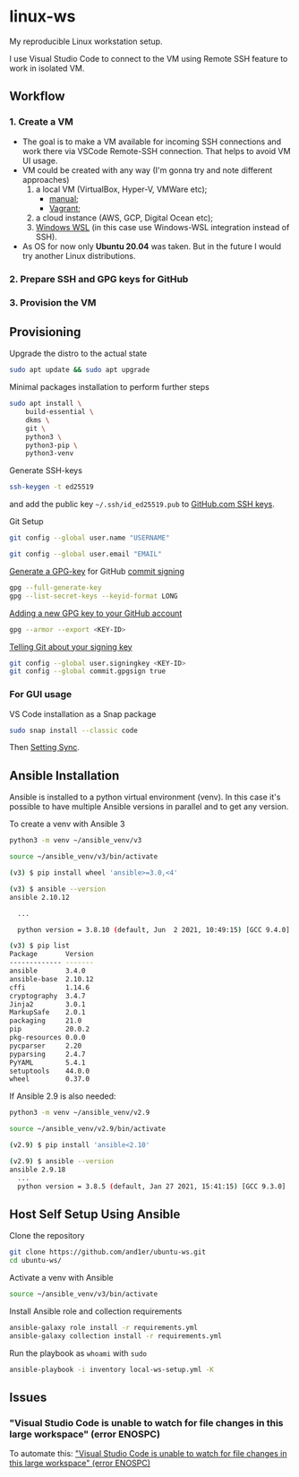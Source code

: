 # linux-ws

My reproducible Linux workstation setup.

I use Visual Studio Code to connect to the VM using Remote SSH feature to work in isolated VM.

## Workflow

### 1. Create a VM

* The goal is to make a VM available for incoming SSH connections and work there via VSCode Remote-SSH connection.
  That helps to avoid VM UI usage.
* VM could be created with any way (I'm gonna try and note different approaches)
  1. a local VM (VirtualBox, Hyper-V, VMWare etc);
     * [manual](./vm-creation/manual/README.md);
     * [Vagrant](./vm-creation/vagrant/README.md);
  2. a cloud instance (AWS, GCP, Digital Ocean etc);
  3. [Windows WSL](./vm-creation/wsl/README.md) (in this case use Windows-WSL integration instead of SSH).
* As OS for now only **Ubuntu 20.04** was taken. But in the future I would try another Linux distributions.

### 2. Prepare SSH and GPG keys for GitHub

### 3. Provision the VM

## Provisioning

Upgrade the distro to the actual state

```bash
sudo apt update && sudo apt upgrade
```

Minimal packages installation to perform further steps

```bash
sudo apt install \
    build-essential \
    dkms \
    git \
    python3 \
    python3-pip \
    python3-venv
```

Generate SSH-keys

```bash
ssh-keygen -t ed25519
```

and add the public key `~/.ssh/id_ed25519.pub` to [GitHub.com SSH keys](https://github.com/settings/keys).

Git Setup

```bash
git config --global user.name "USERNAME"

git config --global user.email "EMAIL"
```

[Generate a GPG-key](https://docs.github.com/en/github/authenticating-to-github/generating-a-new-gpg-key) for GitHub [commit signing](https://docs.github.com/en/github/authenticating-to-github/signing-commits)

```bash
gpg --full-generate-key
gpg --list-secret-keys --keyid-format LONG
```

[Adding a new GPG key to your GitHub account](https://docs.github.com/en/github/authenticating-to-github/adding-a-new-gpg-key-to-your-github-account)

```bash
gpg --armor --export <KEY-ID>
```

[Telling Git about your signing key](https://docs.github.com/en/github/authenticating-to-github/telling-git-about-your-signing-key)

```bash
git config --global user.signingkey <KEY-ID>
git config --global commit.gpgsign true
```

### For GUI usage

VS Code installation as a Snap package

```bash
sudo snap install --classic code
```

Then [Setting Sync](https://code.visualstudio.com/docs/editor/settings-sync).

## Ansible Installation

Ansible is installed to a python virtual environment (venv). In this case it's possible to have multiple Ansible versions in parallel and to get any version.

To create a venv with Ansible 3

```bash
python3 -m venv ~/ansible_venv/v3

source ~/ansible_venv/v3/bin/activate

(v3) $ pip install wheel 'ansible>=3.0,<4'

(v3) $ ansible --version
ansible 2.10.12

  ...

  python version = 3.8.10 (default, Jun  2 2021, 10:49:15) [GCC 9.4.0]

(v3) $ pip list
Package       Version
------------- -------
ansible       3.4.0  
ansible-base  2.10.12
cffi          1.14.6 
cryptography  3.4.7  
Jinja2        3.0.1  
MarkupSafe    2.0.1  
packaging     21.0   
pip           20.0.2 
pkg-resources 0.0.0  
pycparser     2.20   
pyparsing     2.4.7  
PyYAML        5.4.1  
setuptools    44.0.0 
wheel         0.37.0 

```

If Ansible 2.9 is also needed:

```bash
python3 -m venv ~/ansible_venv/v2.9

source ~/ansible_venv/v2.9/bin/activate

(v2.9) $ pip install 'ansible<2.10'

(v2.9) $ ansible --version
ansible 2.9.18
  ...
  python version = 3.8.5 (default, Jan 27 2021, 15:41:15) [GCC 9.3.0]

```

## Host Self Setup Using Ansible

Clone the repository

```bash
git clone https://github.com/and1er/ubuntu-ws.git
cd ubuntu-ws/
```

Activate a venv with Ansible

```bash
source ~/ansible_venv/v3/bin/activate
```

Install Ansible role and collection requirements

```bash
ansible-galaxy role install -r requirements.yml
ansible-galaxy collection install -r requirements.yml
```

Run the playbook as `whoami` with `sudo`

```bash
ansible-playbook -i inventory local-ws-setup.yml -K
```

## Issues

### "Visual Studio Code is unable to watch for file changes in this large workspace" (error ENOSPC)

To automate this: ["Visual Studio Code is unable to watch for file changes in this large workspace" (error ENOSPC)](https://code.visualstudio.com/docs/setup/linux#_visual-studio-code-is-unable-to-watch-for-file-changes-in-this-large-workspace-error-enospc)

